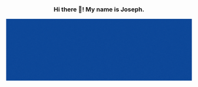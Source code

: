 ### <p align="center">Hi there 👋! My name is Joseph.</p>
<p align="center">
  <img  src="/software engineer, fullstack developer, cool person (2).gif" alt=""/>
  </p>

<!--
**musicjoeyoung/musicjoeyoung** is a ✨ _special_ ✨ repository because its `README.md` (this file) appears on your GitHub profile.

Here are some ideas to get you started:

- 🔭 I’m currently working on ...
- 🌱 I’m currently learning ...
- 👯 I’m looking to collaborate on ...
- 🤔 I’m looking for help with ...
- 💬 Ask me about ...
- 📫 How to reach me: ...
- 😄 Pronouns: ...
- ⚡ Fun fact: ...
-->
